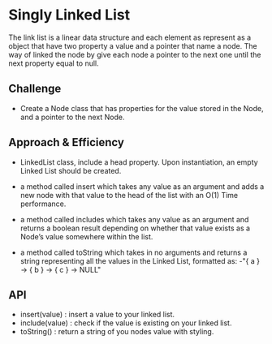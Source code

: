 # Singly Linked List
The link list is a linear data structure and each element as represent as a object that have two property a value and a pointer that name a node.
The way of linked the node by give each node a pointer to the next one until the next property equal to null.
## Challenge
- Create a Node class that has properties for the value stored in the Node, and a pointer to the next Node.

## Approach & Efficiency
- LinkedList class, include a head property. Upon instantiation, an empty Linked List should be created.

- a method called insert which takes any value as an argument and adds a new node with that value to the head of the list with an O(1) Time performance.
- a method called includes which takes any value as an argument and returns a boolean result depending on whether that value exists as a Node’s value somewhere within the list.

- a method called toString which takes in no arguments and returns a string representing all the values in the Linked List, formatted as:
    -"{ a } -> { b } -> { c } -> NULL"


## API
- insert(value) : insert a value to your linked list.
- include(value) : check if the value is existing on your linked list.
- toString() : return a string of you nodes value with styling.